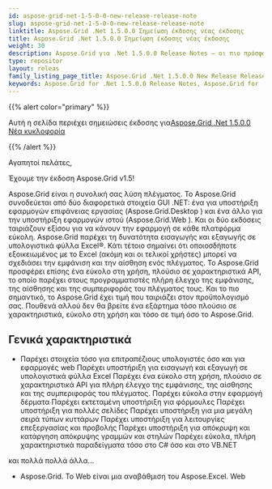 ```yaml
---
id: aspose-grid-net-1-5-0-0-new-release-release-note
slug: aspose-grid-net-1-5-0-0-new-release-release-note
linktitle: Aspose.Grid .Net 1.5.0.0 Σημείωση έκδοσης νέας έκδοσης
title: Aspose.Grid .Net 1.5.0.0 Σημείωση έκδοσης νέας έκδοσης
weight: 30
description: Aspose.Grid για .Net 1.5.0.0 Release Notes – οι πιο πρόσφατες βελτιώσεις, νέες δυνατότητες και επιδιορθώσεις
type: repositor
layout: releas
family_listing_page_title: Aspose.Grid .Net 1.5.0.0 New Release Release Note
keywords: Aspose.Grid for .Net 1.5.0.0 Release Notes, Aspose.Grid for .Net 1.5.0.0 updates and fixe
---
```

{{% alert color="primary" %}} 

 Αυτή η σελίδα περιέχει σημειώσεις έκδοσης για[Aspose.Grid .Net 1.5.0.0 Νέα κυκλοφορία](https://releases.aspose.com/cells/net/new-releases/aspose.grid-.net-1.5.0.0-new-release/)

{{% /alert %}} 

 Αγαπητοί πελάτες,

 Έχουμε την έκδοση Aspose.Grid v1.5!

Aspose.Grid 
είναι η συνολική σας λύση πλέγματος. Το Aspose.Grid συνοδεύεται από δύο διαφορετικά στοιχεία GUI .NET: ένα για υποστήριξη εφαρμογών επιφάνειας εργασίας (Aspose.Grid.Desktop
 ) και ένα άλλο για την υποστήριξη εφαρμογών ιστού (Aspose.Grid.Web
 ). Και οι δύο εκδόσεις ταιριάζουν εξίσου για να κάνουν την εφαρμογή σε κάθε πλατφόρμα εύκολη. Aspose.Grid παρέχει τη δυνατότητα εισαγωγής και εξαγωγής σε υπολογιστικά φύλλα Excel®. Κάτι τέτοιο σημαίνει ότι οποιοσδήποτε εξοικειωμένος με το Excel (ακόμη και οι τελικοί χρήστες) μπορεί να σχεδιάσει την εμφάνιση και την αίσθηση ενός πλέγματος. Το Aspose.Grid προσφέρει επίσης ένα εύκολο στη χρήση, πλούσιο σε χαρακτηριστικά API, το οποίο παρέχει στους προγραμματιστές πλήρη έλεγχο της εμφάνισης, της αίσθησης και της συμπεριφοράς του πλέγματος τους. Και το πιο σημαντικό, το Aspose.Grid έχει τιμή που ταιριάζει στον προϋπολογισμό σας. Πουθενά αλλού δεν θα βρείτε ένα εξάρτημα τόσο πλούσιο σε χαρακτηριστικά, εύκολο στη χρήση και τόσο σε τιμή όσο το Aspose.Grid.
##  **Γενικά χαρακτηριστικά**
- Παρέχει στοιχεία τόσο για επιτραπέζιους υπολογιστές όσο και για εφαρμογές web
 Παρέχει υποστήριξη για εισαγωγή και εξαγωγή σε υπολογιστικά φύλλα Excel
Παρέχει ένα εύκολο στη χρήση, πλούσιο σε χαρακτηριστικά API για πλήρη έλεγχο της εμφάνισης, της αίσθησης και της συμπεριφοράς του πλέγματος.
 Παρέχει εύκολα στην εφαρμογή δέρματα
 Παρέχει εκτεταμένη υποστήριξη για φόρμουλες
 Παρέχει υποστήριξη για πολλές σελίδες
 Παρέχει υποστήριξη για μια μεγάλη σειρά τύπων κυττάρων
 Παρέχει υποστήριξη για λειτουργίες επεξεργασίας και προβολής
 Παρέχει υποστήριξη για απόκρυψη και κατάργηση απόκρυψης γραμμών και στηλών
 Παρέχει εύκολα, πλήρη χαρακτηριστικά παραδείγματα τόσο στο C# όσο και στο VB.NET

 και πολλά πολλά άλλα...



- Aspose.Grid. Το Web είναι μια αναβάθμιση του Aspose.Excel. Web
